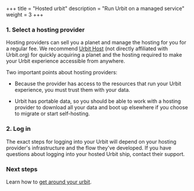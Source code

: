 +++
title = "Hosted urbit"
description = "Run Urbit on a managed service"
weight = 3
+++

### 1. Select a hosting provider

Hosting providers can sell you a planet and manage the hosting for you for a regular fee. We recommend [Urbit Host](https://urbithost.com) (not directly affiliated with Urbit.org) for quickly acquiring a planet and the hosting required to make your Urbit experience accessible from anywhere.

Two important points about hosting providers:

- Because the provider has access to the resources that run your Urbit experience, you must trust them with your data.

- Urbit has portable data, so you should be able to work with a hosting provider to download all your data and boot up elsewhere if you choose to migrate or start self-hosting.

### 2. Log in

The exact steps for logging into your Urbit will depend on your hosting provider's infrastructure and the flow they've developed. If you have questions about logging into your hosted Urbit ship, contact their support.

### Next steps

Learn how to [get around your urbit](/getting-started/getting-around).
